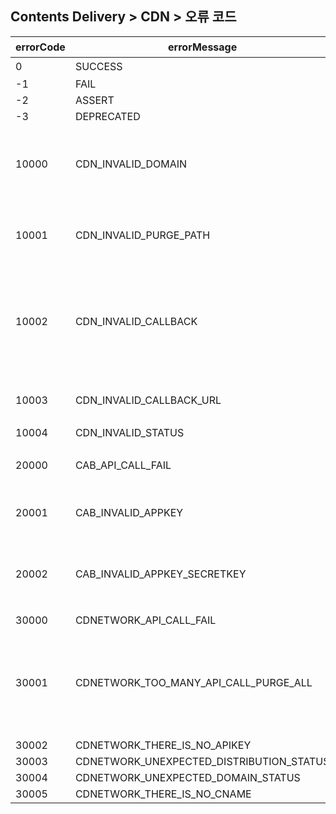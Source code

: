 ## Contents Delivery > CDN > 오류 코드

| errorCode | errorMessage | 설명 |
| --- | --- | --- |
| 0 | SUCCESS | 성공 |
| -1 | FAIL | |
| -2 | ASSERT | |
| -3 | DEPRECATED | |
| 10000 | CDN_INVALID_DOMAIN | 잘못된 도메인 이름이거나 해당 도메인을 찾을 수 없습니다. |
| 10001 | CDN_INVALID_PURGE_PATH | 재배포할 타겟의 PATH를 입력하지 않았습니다. |
| 10002 | CDN_INVALID_CALLBACK | 콜백 URL이나 콜백 URL에 대한 HTTP 메서드를 지정하지 않았습니다. |
| 10003 | CDN_INVALID_CALLBACK_URL | 잘못된 경로를 가진 콜백 URL입니다. |
| 10004 | CDN_INVALID_STATUS | |
| 20000 | CAB_API_CALL_FAIL | 사용자 검증에 실패하였습니다. |
| 20001 | CAB_INVALID_APPKEY | 잘못된 앱 키(AppKey) 입니다. |
| 20002 | CAB_INVALID_APPKEY_SECRETKEY | 잘못된 앱 키(AppKey)이거나 보안 키(SecretKey) 입니다. |
| 30000 | CDNETWORK_API_CALL_FAIL | |
| 30001 | CDNETWORK_TOO_MANY_API_CALL_PURGE_ALL | 너무 많은 수의 재배포 요청을 하였습니다. 잠시 후 다시 시도하시길 바랍니다. |
| 30002 | CDNETWORK_THERE_IS_NO_APIKEY | |
| 30003 | CDNETWORK_UNEXPECTED_DISTRIBUTION_STATUS | |
| 30004 | CDNETWORK_UNEXPECTED_DOMAIN_STATUS | |
| 30005 | CDNETWORK_THERE_IS_NO_CNAME | |